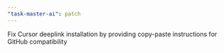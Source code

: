 ```yaml
---
"task-master-ai": patch
---
```


Fix Cursor deeplink installation by providing copy-paste instructions for GitHub compatibility
